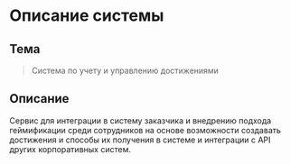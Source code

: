 # Описание системы

## Тема

> Cистема по учету и управлению достижениями

## Описание

Сервис для интеграции в систему заказчика и внедрению подхода геймификации среди сотрудников на основе возможности создавать достижения и способы их получения в системе и интеграции с API других корпоративных систем. 

